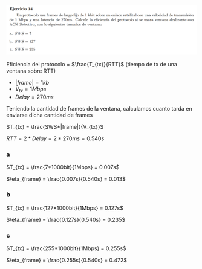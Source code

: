 ![](enunciado.png)

Eficiencia del protocolo = $\frac{T_{tx}}{RTT}$ (tiempo de tx de una ventana sobre RTT)

- $|frame|= 1kb$
- $V_{tx}=1Mbps$
- $Delay = 270ms$

Teniendo la cantidad de frames de la ventana, calculamos cuanto tarda en enviarse dicha cantidad de frames

$T_{tx} = \frac{SWS*|frame|}{V_{tx}}$


$RTT = 2 * Delay = 2 * 270ms = 0.540s$

### a

$T_{tx} = \frac{7*1000bit}{1Mbps} = 0.007s$

$\eta_{frame} = \frac{0.007s}{0.540s} = 0.013$


### b

$T_{tx} = \frac{127*1000bit}{1Mbps} = 0.127s$

$\eta_{frame} = \frac{0.127s}{0.540s} = 0.235$

### c

$T_{tx} = \frac{255*1000bit}{1Mbps} = 0.255s$

$\eta_{frame} = \frac{0.255s}{0.540s} = 0.472$